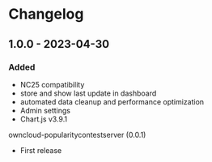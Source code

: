 # Changelog

## 1.0.0 - 2023-04-30
### Added
- NC25 compatibility
- store and show last update in dashboard
- automated data cleanup and performance optimization
- Admin settings
- Chart.js v3.9.1

owncloud-popularitycontestserver (0.0.1)
* First release